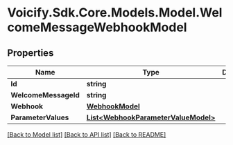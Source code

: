 # Voicify.Sdk.Core.Models.Model.WelcomeMessageWebhookModel
## Properties

Name | Type | Description | Notes
------------ | ------------- | ------------- | -------------
**Id** | **string** |  | [optional] 
**WelcomeMessageId** | **string** |  | [optional] 
**Webhook** | [**WebhookModel**](WebhookModel.md) |  | [optional] 
**ParameterValues** | [**List&lt;WebhookParameterValueModel&gt;**](WebhookParameterValueModel.md) |  | [optional] 

[[Back to Model list]](../README.md#documentation-for-models) [[Back to API list]](../README.md#documentation-for-api-endpoints) [[Back to README]](../README.md)

